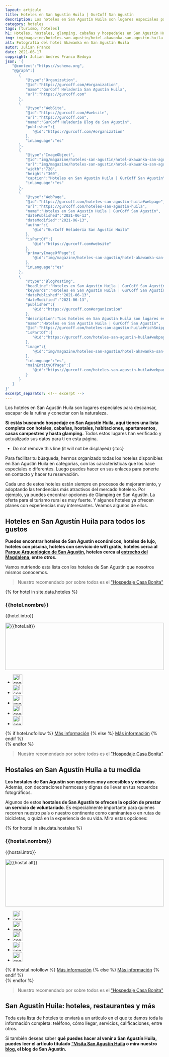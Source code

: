 ```yaml
---
layout: articulo
title: Hoteles en San Agustín Huila | GurCoff San Agustín
description: Los hoteles en San Agustín Huila son lugares especiales para descansar y conectar con la naturaleza. Encuentra hoteles, cabañas y más aquí. Léelo!
category: hoteles
tags: [turismo, hoteles]
h1: Hoteles, hostales, glamping, cabañas y hospedajes en San Agustín Huila
img: img/magazine/hoteles-san-agustin/hotel-akawanka-san-agustin-huila.webp
alt: Fotografía del hotel Akawanka en San Agustín Huila
autor: Julian Franco
date: 2021-06-17
copyright: Julian Andres Franco Bedoya
json: '{
   "@context":"https://schema.org",
   "@graph":[
      {
         "@type":"Organization",
         "@id":"https://gurcoff.com/#organization",
         "name":"GurCoff Heladería San Agustín Huila",
         "url":"https://gurcoff.com"
      },
      {
         "@type":"WebSite",
         "@id":"https://gurcoff.com/#website",
         "url":"https://gurcoff.com",
         "name":"GurCoff Heladería Blog de San Agustín",
         "publisher":{
            "@id":"https://gurcoff.com/#organization"
         },
         "inLanguage":"es"
      },
      {
         "@type":"ImageObject",
         "@id":"img/magazine/hoteles-san-agustin/hotel-akawanka-san-agustin-huila.webp",
         "url":"img/magazine/hoteles-san-agustin/hotel-akawanka-san-agustin-huila.webp",
         "width":"720",
         "height":"360",
         "caption":"Hoteles en San Agustín Huila | GurCoff San Agustín",
         "inLanguage":"es"
      },
      {
         "@type":"WebPage",
         "@id":"https://gurcoff.com/hoteles-san-agustin-huila#webpage",
         "url":"https://gurcoff.com/hoteles-san-agustin-huila",
         "name":"Hoteles en San Agustín Huila | GurCoff San Agustín",
         "datePublished":"2021-06-13",
         "dateModified":"2021-06-13",
         "author":{
            "@id":"GurCoff Heladería San Agustín Huila"
         },
         "isPartOf":{
            "@id":"https://gurcoff.com#website"
         },
         "primaryImageOfPage":{
            "@id":"img/magazine/hoteles-san-agustin/hotel-akawanka-san-agustin-huila.webp"
         },
         "inLanguage":"es"
      },
      {
         "@type":"BlogPosting",
         "headline":"Hoteles en San Agustín Huila | GurCoff San Agustín",
         "keywords":"Hoteles en San Agustín Huila | GurCoff San Agustín",
         "datePublished":"2021-06-13",
         "dateModified":"2021-06-13",
         "publisher":{
            "@id":"https://gurcoff.com#organization"
         },
         "description":"Los hoteles en San Agustín Huila son lugares especiales para descansar y conectar con la naturaleza. Encuentra hoteles, cabañas y más aquí. Léelo!",
         "name":"Hoteles en San Agustín Huila | GurCoff San Agustín",
         "@id":"https://gurcoff.com/hoteles-san-agustin-huila#richSnippet",
         "isPartOf":{
            "@id":"https://gurcoff.com/hoteles-san-agustin-huila#webpage"
         },
         "image":{
            "@id":"img/magazine/hoteles-san-agustin/hotel-akawanka-san-agustin-huila.webp"
         },
         "inLanguage":"es",
         "mainEntityOfPage":{
            "@id":"https://gurcoff.com/hoteles-san-agustin-huila#webpage"
         }
      }
   ]
}'
excerpt_separator: <!-- excerpt -->
---
```

Los hoteles en San Agustín Huila son lugares especiales para descansar, escapar de la rutina y conectar con la naturaleza.
<!-- excerpt -->

**Si estás buscando hospedaje en San Agustín Huila, aquí tienes una lista completa con hoteles, cabañas, hostales, habitaciones, apartamentos, casas campestres y hasta glamping.** Todos estos lugares han verificado y actualizado sus datos para ti en esta página.

* Do not remove this line (it will not be displayed)
{:toc}

Para facilitar tu búsqueda, hermos organizado todas los hoteles disponibles en San Agustín Huila en categorías, con las características que los hace especiales o diferentes. Luego puedes hacer en sus enlaces para ponerte en contacto y hacer tu reservación.

Cada uno de estos hoteles están siempre en procesos de mejorarmiento, y adoptando las tendencias más atractivos del mercado hotelero. Por ejemplo, ya puedes encontrar opciones de Glamping en San Agustín. La oferta para el turismo rural es muy fuerte. Y algunos hoteles ya ofrecen planes con experiencias muy interesantes. Veamos algunos de ellos.

## Hoteles en San Agustín Huila para todos los gustos

**Puedes encontrar hoteles de San Agustín económicos, hoteles de lujo, hoteles con piscina, hoteles con servicio de wifi gratis, hoteles cerca al [Parque Arqueológico de San Agustín](https://gurcoff.com/parque-arqueologico-san-agustin-huila), hoteles cerca al [estrecho del Magdalena](https://gurcoff.com/estrecho-rio-magdalena), entre otros.**

Vamos nutriendo esta lista con los hoteles de San Agustín que nosotros mismos conocemos.

>Nuestro recomendado por sobre todos es el ["Hospedaje Casa Bonita"](https://hospedajecasabonita.com)

{% for hotel in site.data.hoteles %}
<article class="negocio">

<h3>{{hotel.nombre}}</h3>
<p>{{hotel.intro}}</p>
<img src="{{site.baseurl}}/img/magazine/hoteles-san-agustin/{{hotel.img}}" alt="{{hotel.alt}}" width="100%" height="150" title="{{hotel.title}}">
<ul>
  <li><img src="{{site.baseurl}}/img/iconos/{{hotel.logo1}}" alt="Ícono de los servicios que presta el {{hotel.nombre}} en San Agustín Huila" width="30" height="30" title="Servicios del {{hotel.nombre}} en San Agustín Huila"></li>
  <li><img src="{{site.baseurl}}/img/iconos/{{hotel.logo2}}" alt="Ícono de los servicios que presta el {{hotel.nombre}} en San Agustín Huila" width="30" height="30" title="Servicios del {{hotel.nombre}} en San Agustín Huila"></li>
  <li><img src="{{site.baseurl}}/img/iconos/{{hotel.logo3}}" alt="Ícono de los servicios que presta el {{hotel.nombre}} en San Agustín Huila" width="30" height="30" title="Servicios del {{hotel.nombre}} en San Agustín Huila"></li>
  <li><img src="{{site.baseurl}}/img/iconos/{{hotel.logo4}}" alt="Ícono de los servicios que presta el {{hotel.nombre}} en San Agustín Huila" width="30" height="30" title="Servicios del {{hotel.nombre}} en San Agustín Huila"></li>
  <li><img src="{{site.baseurl}}/img/iconos/{{hotel.logo5}}" alt="Ícono de los servicios que presta el {{hotel.nombre}} en San Agustín Huila" width="30" height="30" title="Servicios del {{hotel.nombre}} en San Agustín Huila"></li>
</ul>
{% if hotel.nofollow %}
<a href="{{hotel.link}}" rel="nofollow">Más información</a>
  {% else %}
  <a href="{{hotel.link}}">Más información</a>
  {% endif %}
</article>
{% endfor %}

>Nuestro recomendado por sobre todos es el ["Hospedaje Casa Bonita"](https://hospedajecasabonita.com)

## Hostales en San Agustín Huila a tu medida

**Los hostales de San Agustín son opciones muy accesibles y cómodas**. Además, con decoraciones hermosas y dignas de llevar en tus recuerdos fotográficos.

Algunos de estos **hostales de San Agustín te ofrecen la opción de prestar un servicio de voluntariado**. Es especialmente importante para quienes recorren nuestro país o nuestro continente como caminantes o en rutas de bicicletas, o quizá en la experiencia de su vida. Mira estas opciones:

{% for hostal in site.data.hostales %}
<article class="negocio">
<h3>{{hostal.nombre}}</h3>
<p>{{hostal.intro}}</p>
<img src="{{site.baseurl}}/img/magazine/hoteles-san-agustin/{{hostal.img}}" alt="{{hostal.alt}}" width="100%" height="150" title="{{hostal.title}}">
<ul>
  <li><img src="{{site.baseurl}}/img/iconos/{{hostal.logo1}}" alt="Ícono de los servicios que presta el {{hostal.nombre}} en San Agustín Huila" width="30" height="30" title="Servicios del {{hostal.nombre}} en San Agustín Huila"></li>
  <li><img src="{{site.baseurl}}/img/iconos/{{hostal.logo2}}" alt="Ícono de los servicios que presta el {{hostal.nombre}} en San Agustín Huila" width="30" height="30" title="Servicios del {{hostal.nombre}} en San Agustín Huila"></li>
  <li><img src="{{site.baseurl}}/img/iconos/{{hostal.logo3}}" alt="Ícono de los servicios que presta el {{hostal.nombre}} en San Agustín Huila" width="30" height="30" title="Servicios del {{hostal.nombre}} en San Agustín Huila"></li>
  <li><img src="{{site.baseurl}}/img/iconos/{{hostal.logo4}}" alt="Ícono de los servicios que presta el {{hostal.nombre}} en San Agustín Huila" width="30" height="30" title="Servicios del {{hostal.nombre}} en San Agustín Huila"></li>
  <li><img src="{{site.baseurl}}/img/iconos/{{hostal.logo5}}" alt="Ícono de los servicios que presta el {{hostal.nombre}} en San Agustín Huila" width="30" height="30" title="Servicios del {{hostal.nombre}} en San Agustín Huila"></li>
</ul>
{% if hostal.nofollow %}
<a href="{{hostal.link}}" rel="nofollow">Más información</a>
  {% else %}
  <a href="{{hostal.link}}">Más información</a>
  {% endif %}
</article>
{% endfor %}

>Nuestro recomendado por sobre todos es el ["Hospedaje Casa Bonita"](https://hospedajecasabonita.com)

## San Agustín Huila: hoteles, restaurantes y más

Toda esta lista de hoteles te enviará a un artículo en el que te damos toda la información completa: teléfono, cómo llegar, servicios, calificaciones, entre otros.

Si también deseas saber **qué puedes hacer al venir a San Agustín Huila, puedes leer el artículo titulado ["Visita San Agustín Huila](https://gurcoff.com/visita-san-agustin-huila) o mira nuestro [blog]({{site.baseurl}}/blog), el blog de San Agustín.**
